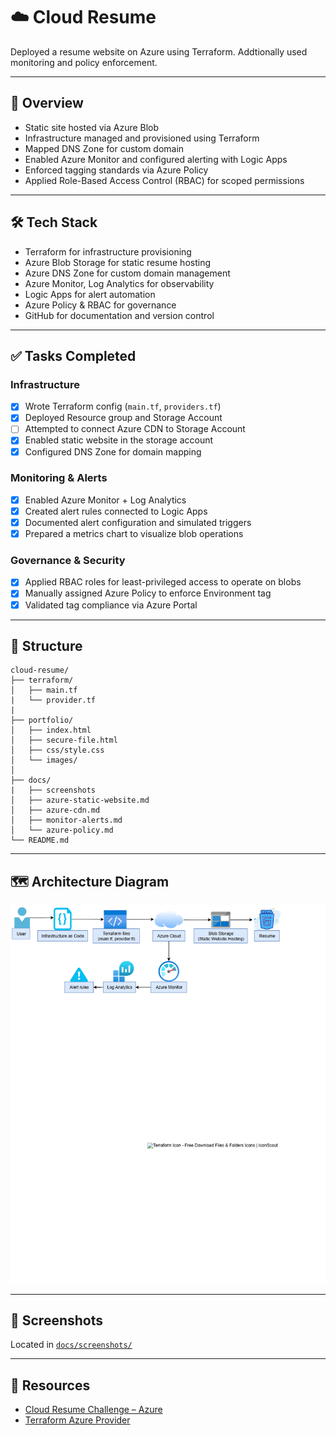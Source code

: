 # ☁️ Cloud Resume 

Deployed a resume website on Azure using Terraform. Addtionally used monitoring and policy enforcement.

---

## 📌 Overview

- Static site hosted via Azure Blob
- Infrastructure managed and provisioned using Terraform
- Mapped DNS Zone for custom domain
- Enabled Azure Monitor and configured alerting with Logic Apps
- Enforced tagging standards via Azure Policy
- Applied Role-Based Access Control (RBAC) for scoped permissions

---

## 🛠️ Tech Stack

- Terraform for infrastructure provisioning
- Azure Blob Storage for static resume hosting
- Azure DNS Zone for custom domain management
- Azure Monitor, Log Analytics for observability
- Logic Apps for alert automation
- Azure Policy & RBAC for governance
- GitHub for documentation and version control


---

## ✅ Tasks Completed

### Infrastructure
- [x] Wrote Terraform config (`main.tf`, `providers.tf`)
- [x] Deployed Resource group and Storage Account
- [ ] Attempted to connect Azure CDN to Storage Account
- [x] Enabled static website in the storage account
- [x] Configured DNS Zone for domain mapping

### Monitoring & Alerts
- [x] Enabled Azure Monitor + Log Analytics
- [x] Created alert rules connected to Logic Apps
- [x] Documented alert configuration and simulated triggers
- [x] Prepared a metrics chart to visualize blob operations
      
### Governance & Security
- [x] Applied RBAC roles for least-privileged access to operate on blobs
- [x] Manually assigned Azure Policy to enforce Environment tag
- [x] Validated tag compliance via Azure Portal

---

## 📁 Structure

```plaintext
cloud-resume/
├── terraform/               
│   ├── main.tf
|   └── provider.tf
|
├── portfolio/              
│   ├── index.html
│   ├── secure-file.html
│   ├── css/style.css
│   └── images/             
│
├── docs/
|   ├── screenshots
│   ├── azure-static-website.md        
│   ├── azure-cdn.md                    
│   ├── monitor-alerts.md              
│   └── azure-policy.md
└── README.md               

```
---
## 🗺️ Architecture Diagram

![Architecture Diagram](portfolio/images/resume-architecture.png)

--- 
## 📸 Screenshots

Located in [`docs/screenshots/`](docs/screenshots/)

---

## 🔗 Resources

- [Cloud Resume Challenge – Azure](https://cloudresumechallenge.dev/docs/the-challenge/azure/)  
- [Terraform Azure Provider](https://registry.terraform.io/providers/hashicorp/azurerm/latest/docs)  
